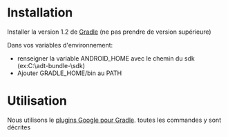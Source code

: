 # Installation #

Installer la version 1.2 de [Gradle](http://www.gradle.org/downloads "Gradle") (ne pas prendre de version supérieure)
 
Dans vos variables d'environnement:

- renseigner la variable ANDROID_HOME avec  le chemin du sdk (ex:C:\adt-bundle-\sdk)
- Ajouter GRADLE_HOME/bin au PATH


# Utilisation #
Nous utilisons le [plugins Google pour Gradle](http://tools.android.com/tech-docs/new-build-system/using-the-new-build-system#TOC-Using-the-new-Android-plugin-for-Gradle).
toutes les commandes y sont décrites
